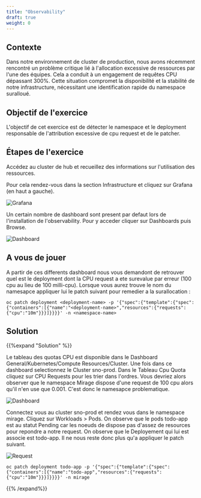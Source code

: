 ```yaml
---
title: "Observability"
draft: true
weight: 0
---
```



## Contexte 

Dans notre environnement de cluster de production, nous avons récemment rencontré un problème critique lié à l'allocation excessive de ressources par l'une des équipes. Cela a conduit à un engagement de requêtes CPU dépassant 300%. Cette situation compromet la disponibilité et la stabilité de notre infrastructure, nécessitant une identification rapide du namespace suralloué.

## Objectif de l'exercice 

L'objectif de cet exercice est de détecter le namespace et le deployment responsable de l'attribution excessive de cpu request et de le patcher.

## Étapes de l'exercice 

Accédez au cluster de hub et recueillez des informations sur l'utilisation des ressources.

Pour cela rendez-vous dans la section Infrastructure et cliquez sur Grafana (en haut a gauche).

![Grafana](/OPP-2023-lab-instruction.github.io/images/grafana-access.png)

Un certain nombre de dashboard sont present par defaut lors de l'installation de l'observability. Pour y acceder cliquer sur Dashboards puis Browse.

![Dashboard](/OPP-2023-lab-instruction.github.io/images/browse-dashboard.png)

## A vous de jouer 

A partir de ces differents dashboard nous vous demandont de retrouver quel est le deployment dont la CPU request a ete surevalue par erreur (100 cpu au lieu de 100 milli-cpu). Lorsque vous aurez trouve le nom du namesapce appliquer lui le patch suivant pour remedier a la surallocation : 

```shell
oc patch deployment <deployment-name> -p '{"spec":{"template":{"spec":{"containers":[{"name":"<deployment-name>","resources":{"requests":{"cpu":"10m"}}}]}}}}' -n <namespace-name>
```

## Solution

{{%expand "Solution" %}}

Le tableau des quotas CPU est disponible dans le Dashboard General/Kubernetes/Compute Resources/Cluster. Une fois dans ce dashboard selectionnez le Cluster sno-prod. Dans le Tableau Cpu Quota cliquez sur CPU Requests pour les trier dans l'ordres. Vous devriez alors observer que le namespace Mirage dispose d'une request de 100 cpu alors qu'il n'en use que 0.001. C'est donc le namesapce problematique.


![Dashboard](/OPP-2023-lab-instruction.github.io/images/tableau-cpu.png)

Connectez vous au cluster sno-prod et rendez vous dans le namespace mirage. Cliquez sur Workloads > Pods. On observe que le pods todo-app est au statut Pending car les noeuds de dispose pas d'assez de resources pour repondre a notre request. On observe que le Deployement qui lui est associe est todo-app. Il ne nous reste donc plus qu'a appliquer le patch suivant.

![Request](/OPP-2023-lab-instruction.github.io/images/resource-request.png)

```shell
oc patch deployment todo-app -p '{"spec":{"template":{"spec":{"containers":[{"name":"todo-app","resources":{"requests":{"cpu":"10m"}}}]}}}}' -n mirage
```

{{% /expand%}}











